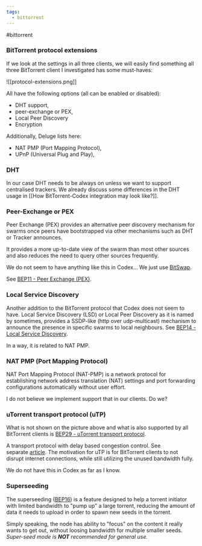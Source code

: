 ```yaml
---
tags:
  - bittorrent
---
```

#bittorrent 

### BitTorrent protocol extensions

If we look at the settings in all three clients, we will easily find something all three BitTorrent client I investigated has some must-haves:

![[protocol-extensions.png]]

All have the following options (all can be enabled or disabled):

- DHT support,
- peer-exchange or PEX,
- Local Peer Discovery
- Encryption

Additionally, Deluge lists here:

- NAT PMP (Port Mapping Protocol),
- UPnP (Universal Plug and Play),

### DHT

In our case DHT needs to be always on unless we want to support centralised trackers. We already discuss some differences in the DHT usage in [[How BitTorrent-Codex integration may look like?]].

### Peer-Exchange or PEX

Peer Exchange (PEX) provides an alternative peer discovery mechanism for swarms once peers have bootstrapped via other mechanisms such as DHT or Tracker announces.

It provides a more up-to-date view of the swarm than most other sources and also reduces the need to query other sources frequently.

We do not seem to have anything like this in Codex... We just use [BitSwap](https://specs.ipfs.tech/bitswap-protocol/).

See [BEP11 - Peer Exchange (PEX)](https://www.bittorrent.org/beps/bep_0011.html).

### Local Service Discovery

Another addition to the BitTorrent protocol that Codex does not seem to have. Local Service Discovery (LSD) or Local Peer Discovery as it is named by sometimes, provides a SSDP-like (http over udp-multicast) mechanism to announce the presence in specific swarms to local neighbours. See [BEP14 - Local Service Discovery](https://www.bittorrent.org/beps/bep_0014.html).

In a way, it is related to NAT PMP.

### NAT PMP (Port Mapping Protocol)

NAT Port Mapping Protocol (NAT-PMP) is a network protocol for establishing network address translation (NAT) settings and port forwarding configurations automatically without user effort.

I do not believe we implement support that in our clients. Do we?

### uTorrent transport protocol (uTP)

What is not shown on the picture above and what is also supported by all BitTorrent clients is [BEP29 - uTorrent transport protocol](https://www.bittorrent.org/beps/bep_0029.html). 

A transport protocol with delay based congestion control. See separate [article](http://www.libtorrent.org/utp.html). The motivation for uTP is for BitTorrent clients to not disrupt internet connections, while still utilizing the unused bandwidth fully.

We do not have this in Codex as far as I know.

### Superseeding

The superseeding ([BEP16](https://www.bittorrent.org/beps/bep_0016.html)) is a feature designed to help a torrent initiator with limited bandwidth to "pump up" a large torrent, reducing the amount of data it needs to upload in order to spawn new seeds in the torrent.

Simply speaking, the node has ability to "focus" on the content it really wants to get out, without loosing bandwidth for multiple smaller seeds. *Super-seed mode is **NOT** recommended for general use.*